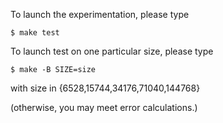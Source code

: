 To launch the experimentation, please type

    $ make test

To launch test on one particular size, please type

    $ make -B SIZE=size

with size in {6528,15744,34176,71040,144768}

(otherwise, you may meet error calculations.)
